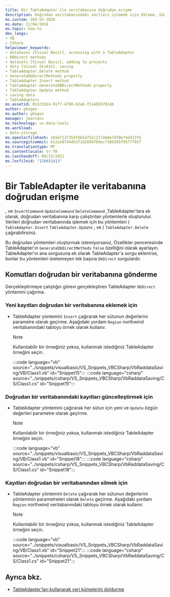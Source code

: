 ```yaml
---
title: Bir TableAdapter ile veritabanına doğrudan erişme
description: Doğrudan veritabanındaki verileri işlemek için Ekleme, Güncelleştirme ve Silme gibi yöntemleri kullanarak TableAdapter ile veritabanına doğrudan erişin.
ms.custom: SEO-VS-2020
ms.date: 11/04/2016
ms.topic: how-to
dev_langs:
- VB
- CSharp
helpviewer_keywords:
- databases [Visual Basic], accessing with a TableAdapter
- DBDirect methods
- datasets [Visual Basic], adding to projects
- data [Visual Studio], saving
- TableAdapter.Delete method
- GenerateDbDirectMethods property
- TableAdapter.Insert method
- TableAdapter.GenerateDBDirectMethods property
- TableAdapter.Update method
- saving data
- TableAdapters
ms.assetid: 012c5924-91f7-4790-b2a6-f51402b7014b
author: ghogen
ms.author: ghogen
manager: jmartens
ms.technology: vs-data-tools
ms.workload:
- data-storage
ms.openlocfilehash: 18abf137354f6b5a752c217a68e7d70e74dd13fb
ms.sourcegitcommit: b12a38744db371d2894769ecf305585f9577792f
ms.translationtype: MT
ms.contentlocale: tr-TR
ms.lasthandoff: 09/13/2021
ms.locfileid: "126631413"
---
```

# <a name="directly-access-the-database-with-a-tableadapter"></a>Bir TableAdapter ile veritabanına doğrudan erişme

, ve `InsertCommand` `UpdateCommand` `DeleteCommand` ,TableAdapter'lara ek olarak, doğrudan veritabanına karşı çalıştırılan yöntemlerle oluşturulur. Verileri doğrudan veritabanında işlemek için bu yöntemleri ( `TableAdapter.Insert` `TableAdapter.Update` , ve ) `TableAdapter.Delete` çağırabilirsiniz.

Bu doğrudan yöntemleri oluşturmak istemiyorsanız, Özellikler penceresinde TableAdapter'ın `GenerateDbDirectMethods` `false` özelliğini  olarak ayarlayın. TableAdapter'ın ana sorgusuna ek olarak TableAdapter'a sorgu eklenirse, bunlar bu yöntemleri üretemeyen tek başına `DbDirect` sorgulardır.

## <a name="send-commands-directly-to-a-database"></a>Komutları doğrudan bir veritabanına gönderme

Gerçekleştirmeye çalıştığın görevi gerçekleştiren TableAdapter `DbDirect` yöntemini çağırma.

### <a name="to-insert-new-records-directly-into-a-database"></a>Yeni kayıtları doğrudan bir veritabanına eklemek için

- TableAdapter yöntemini `Insert` çağırarak her sütunun değerlerini parametre olarak geçirme. Aşağıdaki yordam `Region` northwind veritabanındaki tabloyu örnek olarak kullanır.

    > [!NOTE]
    > Kullanılabilir bir örneğiniz yoksa, kullanmak istediğiniz TableAdapter örneğini seçin.

     :::code language="vb" source="../snippets/visualbasic/VS_Snippets_VBCSharp/VbRaddataSaving/VB/Class1.vb" id="Snippet15":::
     :::code language="csharp" source="../snippets/csharp/VS_Snippets_VBCSharp/VbRaddataSaving/CS/Class1.cs" id="Snippet15":::

### <a name="to-update-records-directly-in-a-database"></a>Doğrudan bir veritabanındaki kayıtları güncelleştirmek için

- TableAdapter yöntemini çağırarak her sütun için yeni ve `Update` özgün değerleri parametre olarak geçirme.

    > [!NOTE]
    > Kullanılabilir bir örneğiniz yoksa, kullanmak istediğiniz TableAdapter örneğini seçin.

     :::code language="vb" source="../snippets/visualbasic/VS_Snippets_VBCSharp/VbRaddataSaving/VB/Class1.vb" id="Snippet18":::
     :::code language="csharp" source="../snippets/csharp/VS_Snippets_VBCSharp/VbRaddataSaving/CS/Class1.cs" id="Snippet18":::

### <a name="to-delete-records-directly-from-a-database"></a>Kayıtları doğrudan bir veritabanından silmek için

- TableAdapter yöntemini `Delete` çağırarak her sütunun değerlerini yönteminin parametreleri olarak `Delete` geçirme. Aşağıdaki yordam `Region` northwind veritabanındaki tabloyu örnek olarak kullanır.

    > [!NOTE]
    > Kullanılabilir bir örneğiniz yoksa, kullanmak istediğiniz TableAdapter örneğini seçin.

     :::code language="vb" source="../snippets/visualbasic/VS_Snippets_VBCSharp/VbRaddataSaving/VB/Class1.vb" id="Snippet21":::
     :::code language="csharp" source="../snippets/csharp/VS_Snippets_VBCSharp/VbRaddataSaving/CS/Class1.cs" id="Snippet21":::

## <a name="see-also"></a>Ayrıca bkz.

- [TableAdapter'ları kullanarak veri kümelerini doldurma](../data-tools/fill-datasets-by-using-tableadapters.md)
